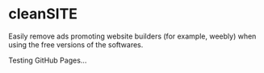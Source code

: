 # cleanSITE
Easily remove ads promoting website builders (for example, weebly) when using the free versions of the softwares.

Testing GitHub Pages...
